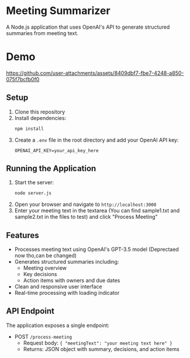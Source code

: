 # Meeting Summarizer

A Node.js application that uses OpenAI's API to generate structured summaries from meeting text.

# Demo


https://github.com/user-attachments/assets/8409dbf7-fbe7-4248-a850-075f7bcfb0f0



## Setup

1. Clone this repository
2. Install dependencies:
   ```bash
   npm install
   ```
3. Create a `.env` file in the root directory and add your OpenAI API key:
   ```
   OPENAI_API_KEY=your_api_key_here
   ```

## Running the Application

1. Start the server:
   ```bash
   node server.js
   ```
2. Open your browser and navigate to `http://localhost:3000`
3. Enter your meeting text in the textarea (You can find sample1.txt and sample2.txt in the files to test) and click "Process Meeting"

## Features

- Processes meeting text using OpenAI's GPT-3.5 model (Deprectaed now tho,can be changed)
- Generates structured summaries including:
  - Meeting overview
  - Key decisions
  - Action items with owners and due dates
- Clean and responsive user interface
- Real-time processing with loading indicator

## API Endpoint

The application exposes a single endpoint:

- POST `/process-meeting`
  - Request body: `{ "meetingText": "your meeting text here" }`
  - Returns: JSON object with summary, decisions, and action items 
